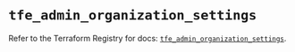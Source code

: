 # `tfe_admin_organization_settings`

Refer to the Terraform Registry for docs: [`tfe_admin_organization_settings`](https://registry.terraform.io/providers/hashicorp/tfe/0.55.0/docs/resources/admin_organization_settings).
